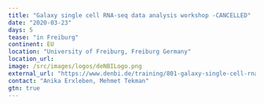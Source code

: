 ```yaml
---
title: "Galaxy single cell RNA-seq data analysis workshop -CANCELLED"
date: "2020-03-23"
days: 5
tease: "in Freiburg"
continent: EU
location: "University of Freiburg, Freiburg Germany"
location_url:
image: /src/images/logos/deNBILogo.png
external_url: "https://www.denbi.de/training/801-galaxy-single-cell-rna-seq-data-analysis-workshop-in-freiburg"
contact: "Anika Erxleben, Mehmet Tekman"
gtn: true
---
```

